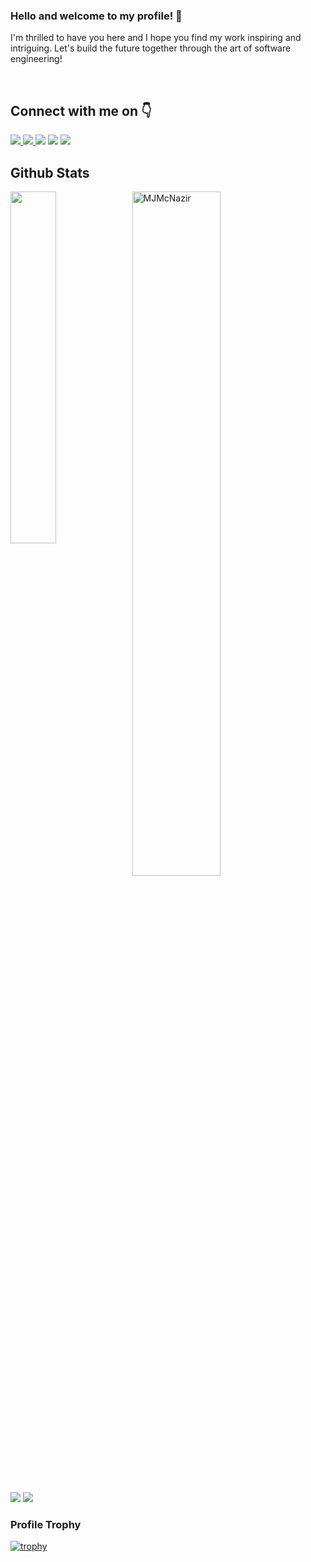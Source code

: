 ### Hello and welcome to my profile! 👋
I'm thrilled to have you here and I hope you find my work inspiring and intriguing. 
Let's build the future together through the art of software engineering!

</br>
<h2> Connect with me on 👇</h2>
<a href="https://www.linkedin.com/in/mohammad-javad-nazirzadeh-a84520a8/" target="_blank">
<img src="https://img.shields.io/badge/LinkedIn--blue" />
<a href="https://discussions.unity.com/u/nazirzadeh/summary/" target="_blank">
<img src="https://img.shields.io/badge/Unity Discussions--green" />
<a href="https://www.hackerrank.com/javad_nazirzadeh" target="_blank">
<img src="https://img.shields.io/badge/HackerRank--darkgreen" ;></img></a>
<a href="https://leetcode.com/MJMcNazir/" target="_blank">
<img src="https://img.shields.io/badge/LeetCode--darkorange" ;></img></a>
<a href="https://wakatime.com/@Nazirzadeh" target="_blank">
<img src="https://img.shields.io/badge/WakaTime--darkblue" ;></img></a>
<br/> 

<h2> Github Stats </h2> 
<a href="https://github.com/MJMcNazir/github-readme-stats"><img align="left" width="38%" src="https://github-readme-stats.vercel.app/api/top-langs/?username=MJMcNazir&layout=compact&theme=tokyonight" /></a>
<img width="53%" src="https://github-readme-streak-stats.herokuapp.com/?user=MJMcNazir&theme=tokyonight" alt="MJMcNazir" />
<br/>

![](https://komarev.com/ghpvc/?username=MJMcNazir&color=brightgreen)
![](https://visitor-badge.glitch.me/badge?page_id=MJMcNazir.MJMcNazir)

### Profile Trophy
[![trophy](https://github-profile-trophy.vercel.app/?username=MJMcNazir&theme=monokai&no-bg=true&no-frame=true&column=8&margin-w=15&margin-h=15&rank=SSS,SS,S,AAA,AA,A,B,C,SECRET)](https://github.com/MJMcNazir/github-profile-trophy#about-rank)

<!--
**MJMcNazir/MJMcNazir** is a ✨ _special_ ✨ repository because its `README.md` (this file) appears on your GitHub profile.

Here are some ideas to get you started:

- 🔭 I’m currently working on ...
- 🌱 I’m currently learning ...
- 👯 I’m looking to collaborate on ...
- 🤔 I’m looking for help with ...
- 💬 Ask me about ...
- 📫 How to reach me: ...
- 😄 Pronouns: ...
- ⚡ Fun fact: ...
-->
